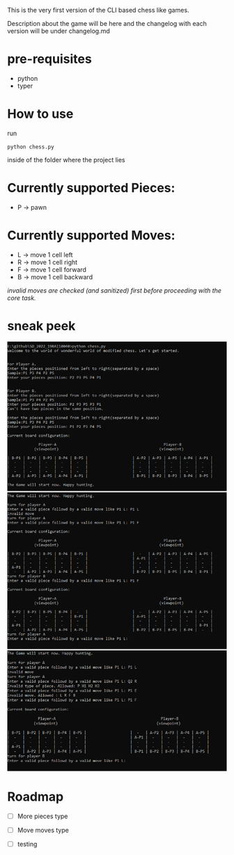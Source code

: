 This is the very first version of the CLI based chess like games.

Description about the game will be here and the changelog with each version will be under changelog.md

# pre-requisites
- python 
- typer
# How to use
run
```
python chess.py
```
inside of the folder where the project lies
# Currently supported Pieces:
* P -> pawn

# Currently supported Moves:
* L -> move 1 cell left
* R -> move 1 cell right
* F -> move 1 cell forward
* B -> move 1 cell backward

*invalid moves are checked (and sanitized) first before proceeding with the core task.*

# sneak peek

![initial Game][initialize_ss]
![during Game][rungame_ss]
![validity Check][validity_ss]
# Roadmap

- [ ] More pieces type
- [ ] Move moves type
- [ ] testing 


[initialize_ss]: images/initialScreen.png
[rungame_ss]: images/rungame.png
[validity_ss]: images/validityCheck.png